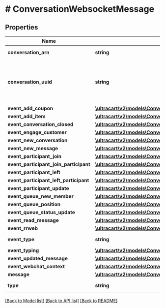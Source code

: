 # # ConversationWebsocketMessage

## Properties

Name | Type | Description | Notes
------------ | ------------- | ------------- | -------------
**conversation_arn** | **string** | Conversation ARN | [optional]
**conversation_uuid** | **string** | Conversation UUID if the websocket message is tied to a specific conversation | [optional]
**event_add_coupon** | [**\ultracart\v2\models\ConversationEventAddCoupon**](ConversationEventAddCoupon.md) |  | [optional]
**event_add_item** | [**\ultracart\v2\models\ConversationEventAddItem**](ConversationEventAddItem.md) |  | [optional]
**event_conversation_closed** | [**\ultracart\v2\models\ConversationSummary**](ConversationSummary.md) |  | [optional]
**event_engage_customer** | [**\ultracart\v2\models\ConversationWebchatQueueStatusQueueEntry**](ConversationWebchatQueueStatusQueueEntry.md) |  | [optional]
**event_new_conversation** | [**\ultracart\v2\models\ConversationSummary**](ConversationSummary.md) |  | [optional]
**event_new_message** | [**\ultracart\v2\models\ConversationSummary**](ConversationSummary.md) |  | [optional]
**event_participant_join** | [**\ultracart\v2\models\ConversationSummary**](ConversationSummary.md) |  | [optional]
**event_participant_join_participant** | [**\ultracart\v2\models\ConversationParticipant**](ConversationParticipant.md) |  | [optional]
**event_participant_left** | [**\ultracart\v2\models\ConversationSummary**](ConversationSummary.md) |  | [optional]
**event_participant_left_participant** | [**\ultracart\v2\models\ConversationParticipant**](ConversationParticipant.md) |  | [optional]
**event_participant_update** | [**\ultracart\v2\models\ConversationSummary**](ConversationSummary.md) |  | [optional]
**event_queue_new_member** | [**\ultracart\v2\models\ConversationWebchatQueueStatusQueueEntry**](ConversationWebchatQueueStatusQueueEntry.md) |  | [optional]
**event_queue_position** | [**\ultracart\v2\models\ConversationEventQueuePosition**](ConversationEventQueuePosition.md) |  | [optional]
**event_queue_status_update** | [**\ultracart\v2\models\ConversationWebchatQueueStatus**](ConversationWebchatQueueStatus.md) |  | [optional]
**event_read_message** | [**\ultracart\v2\models\ConversationEventReadMessage**](ConversationEventReadMessage.md) |  | [optional]
**event_rrweb** | [**\ultracart\v2\models\ConversationEventRRWeb**](ConversationEventRRWeb.md) |  | [optional]
**event_type** | **string** | Type of event | [optional]
**event_typing** | [**\ultracart\v2\models\ConversationEventTyping**](ConversationEventTyping.md) |  | [optional]
**event_updated_message** | [**\ultracart\v2\models\ConversationMessage**](ConversationMessage.md) |  | [optional]
**event_webchat_context** | [**\ultracart\v2\models\ConversationEventWebchatContext**](ConversationEventWebchatContext.md) |  | [optional]
**message** | [**\ultracart\v2\models\ConversationMessage**](ConversationMessage.md) |  | [optional]
**type** | **string** | Type of message | [optional]

[[Back to Model list]](../../README.md#models) [[Back to API list]](../../README.md#endpoints) [[Back to README]](../../README.md)
